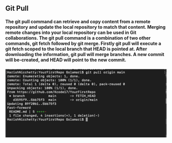 ## Git Pull

#### The git pull command can retrieve and copy content from a remote repository and update the local repository to match that content. Merging remote changes into your local repository can be used in Git collaborations. The git pull command is a combination of two other commands, git fetch followed by git merge. Firstly git pull will execute a git fetch scoped to the local branch that HEAD is pointed at. After downloading the information, git pull will merge branches. A new commit will be-created, and HEAD will point to the new commit.

![pull](./Images/5.png)